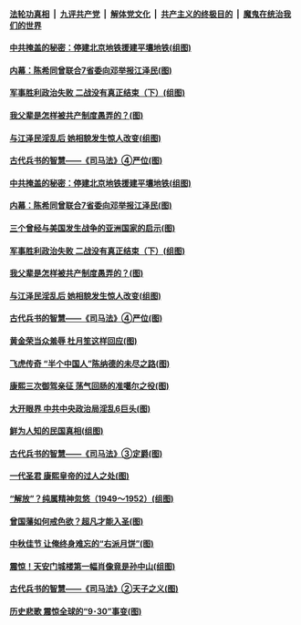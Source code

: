 ####  [法轮功真相](../../../../basic/blob/master/README.md?t=10061702) &nbsp;|&nbsp; [九评共产党](../../../../9ping.md/blob/master/README.md?t=10061702) &nbsp;|&nbsp; [解体党文化](../../../../jtdwh.md/blob/master/README.md?t=10061702)  &nbsp;|&nbsp; [共产主义的终极目的](../../../../gczydzjmd.md/blob/master/README.md?t=10061702) &nbsp;|&nbsp; [魔鬼在统治我们的世界](../../../../mgztzwmdsj.md/blob/master/README.md?t=10061702) 

#### [中共掩盖的秘密：停建北京地铁援建平壤地铁(组图)](../pages/p6/947384.md?t=10061702) 

#### [内幕：陈希同曾联合7省委向邓举报江泽民(图)](../pages/p6/948089.md?t=10061702) 

#### [军事胜利政治失败 二战没有真正结束（下）(组图)](../pages/p6/944785.md?t=10061702) 

#### [我父辈是怎样被共产制度愚弄的？(图)](../pages/p6/947383.md?t=10061702) 

#### [与江泽民淫乱后 她相貌发生惊人改变(组图)](../pages/p6/948182.md?t=10061702) 

#### [古代兵书的智慧——《司马法》④严位(图)](../pages/p6/947113.md?t=10061702) 

#### [中共掩盖的秘密：停建北京地铁援建平壤地铁(组图)](../pages/p6/947384.md?t=10061702) 

#### [内幕：陈希同曾联合7省委向邓举报江泽民(图)](../pages/p6/948089.md?t=10061702) 

#### [三个曾经与美国发生战争的亚洲国家的启示(图)](../pages/p6/948238.md?t=10061702) 

#### [军事胜利政治失败 二战没有真正结束（下）(组图)](../pages/p6/944785.md?t=10061702) 

#### [我父辈是怎样被共产制度愚弄的？(图)](../pages/p6/947383.md?t=10061702) 

#### [与江泽民淫乱后 她相貌发生惊人改变(组图)](../pages/p6/948182.md?t=10061702) 

#### [古代兵书的智慧——《司马法》④严位(图)](../pages/p6/947113.md?t=10061702) 

#### [黄金荣当众羞辱 杜月笙这样回应(图)](../pages/p6/947386.md?t=10061702) 

#### [飞虎传奇 “半个中国人”陈纳德的未尽之路(图)](../pages/p6/934964.md?t=10061702) 

#### [康熙三次御驾亲征 荡气回肠的准噶尔之役(图)](../pages/p6/947338.md?t=10061702) 

#### [大开眼界 中共中央政治局淫乱6巨头(图)](../pages/p6/947435.md?t=10061702) 

#### [鲜为人知的民国真相(组图)](../pages/p6/947477.md?t=10061702) 

#### [古代兵书的智慧——《司马法》③定爵(图)](../pages/p6/947111.md?t=10061702) 

#### [一代圣君 康熙皇帝的过人之处(图)](../pages/p6/874870.md?t=10061702) 

#### [“解放”？纯属精神忽悠（1949～1952）(组图)](../pages/p6/947382.md?t=10061702) 

#### [曾国藩如何戒色欲？超凡才能入圣(图)](../pages/p6/908904.md?t=10061702) 

#### [中秋佳节 让俺终身难忘的“右派月饼”(图)](../pages/p6/946665.md?t=10061702) 

#### [震惊！天安门城楼第一幅肖像竟是孙中山(组图)](../pages/p6/947523.md?t=10061702) 

#### [古代兵书的智慧——《司马法》②天子之义(图)](../pages/p6/947110.md?t=10061702) 

#### [历史悲歌 震惊全球的“9･30”事变(图)](../pages/p6/930030.md?t=10061702) 

